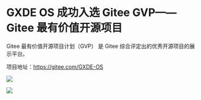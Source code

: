 # GXDE OS 成功入选 Gitee GVP——Gitee 最有价值开源项目

Gitee 最有价值开源项目计划（GVP） 是 Gitee 综合评定出的优秀开源项目的展示平台。  

项目地址：https://gitee.com/GXDE-OS  

![](/news/development/gvp/image1.jpg)  

![](/news/development/gvp/image2.jpg)  